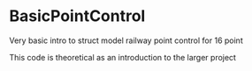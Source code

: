 # BasicPointControl
 Very basic intro to struct model railway point control for 16 point

This code is theoretical as an introduction to the larger project 
